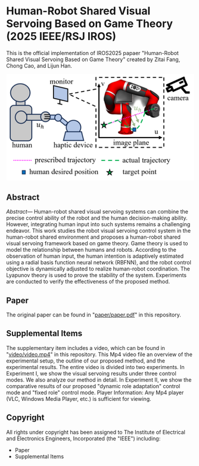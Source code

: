 # Human-Robot Shared Visual Servoing Based on Game Theory (2025 IEEE/RSJ IROS)

This is the official implementation of IROS2025 papaer "Human-Robot Shared Visual Servoing Based on Game Theory" created by Zitai Fang, Chong Cao, and Lijun Han.

![](doc/Concept.png)

## Abstract 

*Abstract*— Human-robot shared visual servoing systems can combine the precise control ability of the robot and the human decision-making ability. However, integrating human input into such systems remains a challenging endeavor. This work studies the robot visual servoing control system in the human-robot shared environment and proposes a human-robot shared visual servoing framework based
on game theory. Game theory is used to model the relationship between humans and robots. According to the observation of human input, the human intention is adaptively estimated using a radial basis function neural network (RBFNN), and the robot control objective is dynamically adjusted to realize  human-robot coordination. The Lyapunov theory is used to prove the stability of the system. Experiments are conducted to verify the effectiveness of the proposed method.

## Paper

The original paper can be found in "[paper/paper.pdf](./paper/paper.pdf)" in this repository.

## Supplemental Items

The supplementary item includes a video, which can be found in "[video/video.mp4](./video/video.mp4)" in this repository. This Mp4 video file an overview of the experimental setup, the outline of our proposed method, and the experimental results. The entire video is divided into two experiments. In Experiment I, we show the visual servoing results under three control modes. We also analyze our method in detail. In Experiment II, we show the comparative results of our proposed "dynamic role adaptation" control mode and "fixed role" control mode.
Player Information: Any Mp4 player (VLC, Windows Media Player, etc.) is sufficient for viewing.

## Copyright

All rights under copyright has been assigned to The Institute of Electrical and Electronics Engineers, Incorporated (the "IEEE")  including: 
* Paper
* Supplemental Items